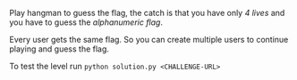 Play hangman to guess the flag, the catch is that you have only *4 lives* and you have to guess the *alphanumeric flag*. 

Every user gets the same flag. So you can create multiple users to continue playing and guess the flag. 

To test the level run `python solution.py <CHALLENGE-URL>`